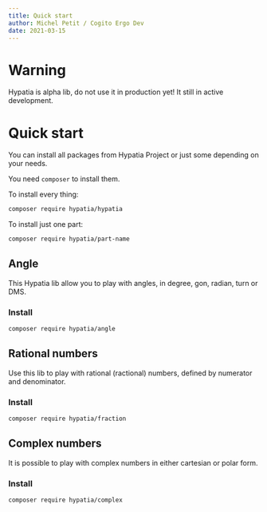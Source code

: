 ```yaml
---
title: Quick start
author: Michel Petit / Cogito Ergo Dev
date: 2021-03-15
---
```


# Warning

Hypatia is alpha lib, do not use it in production yet! It still in active development.

# Quick start

You can install all packages from Hypatia Project or just some depending on your needs.

You need `composer` to install them.

To install every thing:

```bash
composer require hypatia/hypatia
```

To install just one part:

```bash
composer require hypatia/part-name
```


## Angle

This Hypatia lib allow you to play with angles, in degree, gon, radian, turn or DMS.

### Install

```bash
composer require hypatia/angle
```

## Rational numbers

Use this lib to play with rational (ractional) numbers, defined by numerator and denominator.

### Install

```bash
composer require hypatia/fraction
```

## Complex numbers

It is possible to play with complex numbers in either cartesian or polar form.

### Install

```bash
composer require hypatia/complex
```
